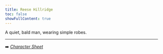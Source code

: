 ```yaml
---
title: Reese Hillridge
toc: false
showFullContent: true
---
```


A quiet, bald man, wearing simple robes.

---

:arrow_right: *[Character Sheet](https://www.dndbeyond.com/characters/126593797)*
